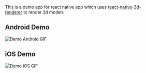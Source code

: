 This is a demo app for react native app which uses [react-native-3d-renderer](https://github.com/TransformHub/react-native-3d-renderer) to render 3d models

## Android Demo

![Demo Android GIF](https://github.com/TransformHub/react-native-3d-renderer-sample-app/raw/main/android.gif)

## iOS Demo

![Demo iOS GIF](https://github.com/TransformHub/react-native-3d-renderer-sample-app/raw/main/ios.gif)
